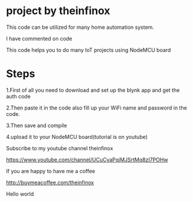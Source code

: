 # project by theinfinox

This code can be utilized for many home automation system.

I have commented on code

This code helps you to do many IoT projects using NodeMCU board
# Steps

1.First of all you need to download and set up the blynk app and get the auth code 

2.Then paste it in the code also fill up your WiFi name and password in the code.

3.Then save and compile

4.upload it to your NodeMCU board(tutorial is on youtube)


Subscribe to my youtube channel theinfinox 

https://www.youtube.com/channel/UCuCyaPqjMJSrtMq8zI7POHw


If you are happy to have me a coffee

http://buymeacoffee.com/theinfinox


Hello world
